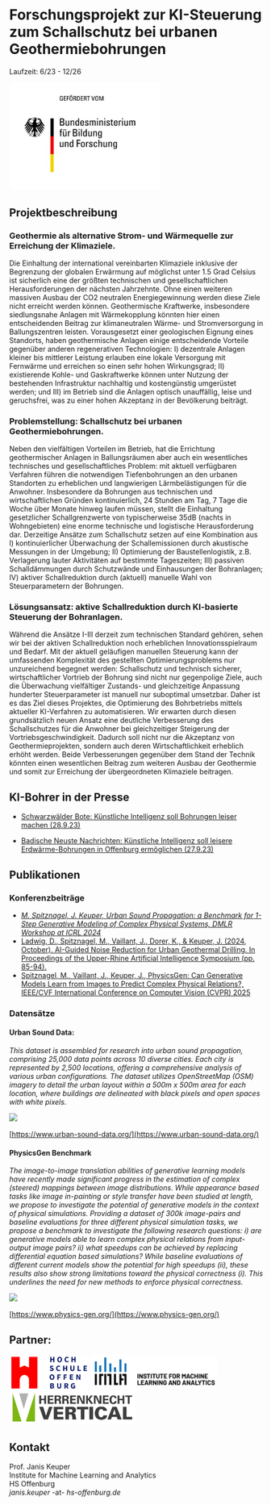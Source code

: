 # Forschungsprojekt zur KI-Steuerung zum Schallschutz bei urbanen Geothermiebohrungen
Laufzeit: 6/23 - 12/26

<img src="BMBF.jpeg" width=300>

## Projektbeschreibung
### Geothermie als alternative Strom- und Wärmequelle zur Erreichung der Klimaziele. 
Die Einhaltung der international vereinbarten Klimaziele inklusive der Begrenzung der globalen
Erwärmung auf möglichst unter 1.5 Grad Celsius ist sicherlich eine der größten technischen
und gesellschaftlichen Herausforderungen der nächsten Jahrzehnte. Ohne einen weiteren
massiven Ausbau der CO2 neutralen Energiegewinnung werden diese Ziele nicht erreicht
werden können. Geothermische Kraftwerke, insbesondere siedlungsnahe Anlagen mit
Wärmekopplung könnten hier einen entscheidenden Beitrag zur klimaneutralen Wärme- und
Stromversorgung in Ballungszentren leisten. Vorausgesetzt einer geologischen Eignung
eines Standorts, haben geothermische Anlagen einige entscheidende Vorteile gegenüber
anderen regenerativen Technologien: I) dezentrale Anlagen kleiner bis mittlerer Leistung
erlauben eine lokale Versorgung mit Fernwärme und erreichen so einen sehr hohen
Wirkungsgrad; II) existierende Kohle- und Gaskraftwerke können unter Nutzung der
bestehenden Infrastruktur nachhaltig und kostengünstig umgerüstet werden; und III) im
Betrieb sind die Anlagen optisch unauffällig, leise und geruchsfrei, was zu einer hohen
Akzeptanz in der Bevölkerung beiträgt.

### Problemstellung: Schallschutz bei urbanen Geothermiebohrungen. 
Neben den
vielfältigen Vorteilen im Betrieb, hat die Errichtung geothermischer Anlagen in
Ballungsräumen aber auch ein wesentliches technisches und gesellschaftliches Problem: mit
aktuell verfügbaren Verfahren führen die notwendigen Tiefenbohrungen an den urbanen
Standorten zu erheblichen und langwierigen Lärmbelästigungen für die Anwohner.
Insbesondere da Bohrungen aus technischen und wirtschaftlichen Gründen kontinuierlich, 24
Stunden am Tag, 7 Tage die Woche über Monate hinweg laufen müssen, stellt die
Einhaltung gesetzlicher Schallgrenzwerte von typischerweise 35dB (nachts in
Wohngebieten) eine enorme technische und logistische Herausforderung dar. Derzeitige
Ansätze zum Schallschutz setzen auf eine Kombination aus I) kontinuierlicher Überwachung
der Schallemissionen durch akustische Messungen in der Umgebung; II) Optimierung der
Baustellenlogistik, z.B. Verlagerung lauter Aktivitäten auf bestimmte Tageszeiten; III)
passiven Schalldämmungen durch Schutzwände und Einhausungen der Bohranlagen; IV)
aktiver Schallreduktion durch (aktuell) manuelle Wahl von Steuerparametern der Bohrungen.

### Lösungsansatz: aktive Schallreduktion durch KI-basierte Steuerung der Bohranlagen.
Während die Ansätze I-III derzeit zum technischen Standard gehören, sehen wir bei der
aktiven Schallreduktion noch erheblichen Innovationsspielraum und Bedarf. Mit der aktuell
geläufigen manuellen Steuerung kann der umfassenden Komplexität des gestellten
Optimierungsproblems nur unzureichend begegnet werden: Schallschutz und technisch
sicherer, wirtschaftlicher Vortrieb der Bohrung sind nicht nur gegenpolige Ziele, auch die
Überwachung vielfältiger Zustands- und gleichzeitige Anpassung hunderter Steuerparameter
ist manuell nur suboptimal umsetzbar. Daher ist es das Ziel dieses Projektes, die
Optimierung des Bohrbetriebs mittels aktueller KI-Verfahren zu automatisieren. Wir erwarten
durch diesen grundsätzlich neuen Ansatz eine deutliche Verbesserung des Schallschutzes
für die Anwohner bei gleichzeitiger Steigerung der Vortriebsgeschwindigkeit. Dadurch soll
nicht nur die Akzeptanz von Geothermieprojekten, sondern auch deren Wirtschaftlichkeit
erheblich erhöht werden. Beide Verbesserungen gegenüber dem Stand der Technik könnten
einen wesentlichen Beitrag zum weiteren Ausbau der Geothermie und somit zur Erreichung
der übergeordneten Klimaziele beitragen.

## KI-Bohrer in der Presse
* [Schwarzwälder Bote: Künstliche Intelligenz soll Bohrungen leiser machen (28.9.23)](https://www.schwarzwaelder-bote.de/inhalt.hochschule-und-herrenknecht-forschen-kuenstliche-intelligenz-soll-bohrungen-leiser-machen.d9c38ef0-6662-44ab-8e5d-6c5a202c9303.html)

* [Badische Neuste Nachrichten: Künstliche Intelligenz soll leisere Erdwärme-Bohrungen in Offenburg ermöglichen (27.9.23)](https://bnn.de/mittelbaden/ortenau/offenburg/ki-soll-leisere-erdwaerme-bohrungen-in-offenburg-ermoeglichen)


## Publikationen

### Konferenzbeiträge
* [*M. Spitznagel, J. Keuper, Urban Sound Propagation: a Benchmark for 1-Step Generative Modeling of Complex Physical Systems, DMLR Workshop at ICRL 2024*](https://openreview.net/pdf?id=1vCAi53AVj)
* [Ladwig, D., Spitznagel, M., Vaillant, J., Dorer, K., & Keuper, J. (2024, October). AI-Guided Noise Reduction for Urban Geothermal Drilling. In Proceedings of the Upper-Rhine Artificial Intelligence Symposium (pp. 85-94).](https://journals.hs-offenburg.de/index.php/urai/article/view/7)
* [Spitznagel, M., Vaillant, J., Keuper, J., PhysicsGen: Can Generative Models Learn from Images to Predict Complex Physical Relations?, IEEE/CVF International Conference on Computer Vision (CVPR) 2025](https://openaccess.thecvf.com/content/CVPR2025/papers/Spitznagel_PhysicsGen_Can_Generative_Models_Learn_from_Images_to_Predict_Complex_CVPR_2025_paper.pdf)
  

### Datensätze
#### Urban Sound Data: 
*This dataset is assembled for research into urban sound propagation, comprising 25,000 data points across 10 diverse cities. Each city is represented by 2,500 locations, offering a comprehensive analysis of various urban configurations. The dataset utilizes OpenStreetMap (OSM) imagery to detail the urban layout within a 500m x 500m area for each location, where buildings are delineated with black pixels and open spaces with white pixels.*

<img src="https://www.urban-sound-data.org/figures/sample_overview_reduced.png">

[https://www.urban-sound-data.org/](https://www.urban-sound-data.org/)

#### PhysicsGen Benchmark
*The image-to-image translation abilities of generative learning models have recently made significant progress in the estimation of complex (steered) mappings between image distributions. While appearance based tasks like image in-painting or style transfer have been studied at length, we propose to investigate the potential of generative models in the context of physical simulations. Providing a dataset of 300k image-pairs and baseline evaluations for three different physical simulation tasks, we propose a benchmark to investigate the following research questions: i) are generative models able to learn complex physical relations from input-output image pairs? ii) what speedups can be achieved by replacing differential equation based simulations? While baseline evaluations of different current models show the potential for high speedups (ii), these results also show strong limitations toward the physical correctness (i). This underlines the need for new methods to enforce physical correctness.*

<img src="https://www.physics-gen.org/figures/teaser_vertical_3.png">

[https://www.physics-gen.org/](https://www.physics-gen.org/)

## Partner:
&nbsp;<img src="hso.png" width=150>&nbsp;&nbsp;<img src="IMLA.png" width=250><img src="hk.jpg" width=250>

## Kontakt
Prof. Janis Keuper <br>
Institute for Machine Learning and Analytics <br>
HS Offenburg <br>
*janis.keuper* -at- *hs-offenburg.de*  <br>
